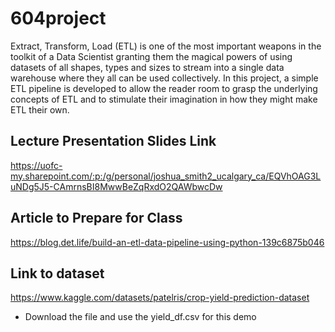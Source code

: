 # 604project

Extract, Transform, Load (ETL) is one of the most important weapons in the toolkit of a Data Scientist granting them the magical powers of using datasets of all shapes, types and sizes to stream into a single data warehouse where they all can be used collectively. In this project, a simple ETL pipeline is developed to allow the reader room to grasp the underlying concepts of ETL and to stimulate their imagination in how they might make ETL their own. 

## Lecture Presentation Slides Link
https://uofc-my.sharepoint.com/:p:/g/personal/joshua_smith2_ucalgary_ca/EQVhOAG3LuNDg5J5-CAmrnsBI8MwwBeZqRxdO2QAWbwcDw

## Article to Prepare for Class
https://blog.det.life/build-an-etl-data-pipeline-using-python-139c6875b046

## Link to dataset
https://www.kaggle.com/datasets/patelris/crop-yield-prediction-dataset
- Download the file and use the yield_df.csv for this demo

